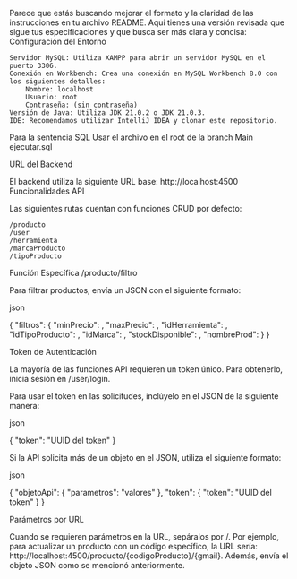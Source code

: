 Parece que estás buscando mejorar el formato y la claridad de las instrucciones en tu archivo README. Aquí tienes una versión revisada que sigue tus especificaciones y que busca ser más clara y concisa:
Configuración del Entorno

    Servidor MySQL: Utiliza XAMPP para abrir un servidor MySQL en el puerto 3306.
    Conexión en Workbench: Crea una conexión en MySQL Workbench 8.0 con los siguientes detalles:
        Nombre: localhost
        Usuario: root
        Contraseña: (sin contraseña)
    Versión de Java: Utiliza JDK 21.0.2 o JDK 21.0.3.
    IDE: Recomendamos utilizar IntelliJ IDEA y clonar este repositorio.

Para la sentencia SQL Usar el archivo en el root de la branch Main ejecutar.sql

URL del Backend

El backend utiliza la siguiente URL base: http://localhost:4500
Funcionalidades API

Las siguientes rutas cuentan con funciones CRUD por defecto:

    /producto
    /user
    /herramienta
    /marcaProducto
    /tipoProducto

Función Específica /producto/filtro

Para filtrar productos, envía un JSON con el siguiente formato:

json

{
  "filtros": {
    "minPrecio": ,
    "maxPrecio": ,
    "idHerramienta": ,
    "idTipoProducto": ,
    "idMarca": ,
    "stockDisponible": ,
    "nombreProd": 
  }
}

Token de Autenticación

La mayoría de las funciones API requieren un token único. Para obtenerlo, inicia sesión en /user/login.

Para usar el token en las solicitudes, inclúyelo en el JSON de la siguiente manera:

json

{
  "token": "UUID del token"
}

Si la API solicita más de un objeto en el JSON, utiliza el siguiente formato:

json

{
  "objetoApi": {
    "parametros": "valores"
  },
  "token": {
    "token": "UUID del token"
  }
}

Parámetros por URL

Cuando se requieren parámetros en la URL, sepáralos por /. Por ejemplo, para actualizar un producto con un código específico, la URL sería: http://localhost:4500/producto/{codigoProducto}/{gmail}. Además, envía el objeto JSON como se mencionó anteriormente.




